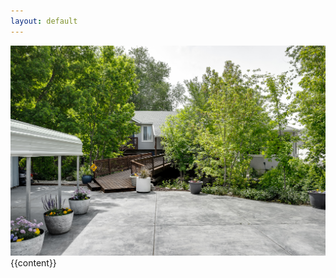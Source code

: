 ```yaml
---
layout: default
---
```

<div id="container" class="clearfix">
  <div id="main-image" class="halves">
    <img src="/assets/main.jpg" />
  </div>
  <div id="main-content" class="halves">
    {{content}}
  </div>
</div>
